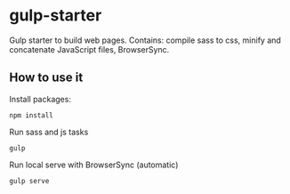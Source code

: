 # gulp-starter
 
Gulp starter to build web pages. Contains: compile sass to css, minify and concatenate JavaScript files, BrowserSync.

## How to use it

Install packages:

```
npm install
```

Run sass and js tasks

```
gulp
```

Run local serve with BrowserSync (automatic)

```
gulp serve
```